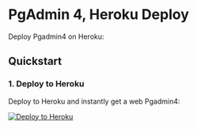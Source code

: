# PgAdmin 4, Heroku Deploy

Deploy Pgadmin4 on Heroku:

## Quickstart

### 1. Deploy to Heroku 
Deploy to Heroku and instantly get a web Pgadmin4:

[![Deploy to
Heroku](https://www.herokucdn.com/deploy/button.svg)](https://heroku.com/deploy?template=https://github.com/lyric-sf/pgadmin4-heroku-exemple)

